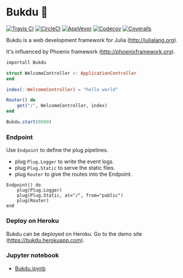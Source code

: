 # Bukdu 🌌

  [![Travis CI](https://api.travis-ci.org/wookay/Bukdu.jl.svg?branch=master)](https://travis-ci.org/wookay/Bukdu.jl)
  [![CircleCI](https://circleci.com/gh/wookay/Bukdu.jl.svg?style=svg)](https://circleci.com/gh/wookay/Bukdu.jl)
  [![AppVeyor](https://ci.appveyor.com/api/projects/status/v1af95637qm7j582?svg=true)](https://ci.appveyor.com/project/wookay/bukdu-jl)
  [![Codecov](https://codecov.io/gh/wookay/Bukdu.jl/branch/master/graph/badge.svg)](https://codecov.io/gh/wookay/Bukdu.jl)
  [![Coveralls](https://coveralls.io/repos/github/wookay/Bukdu.jl/badge.svg?branch=master)](https://coveralls.io/github/wookay/Bukdu.jl?branch=master)


Bukdu is a web development framework for Julia (http://julialang.org).

It's influenced by Phoenix framework (http://phoenixframework.org).

```julia
importall Bukdu

struct WelcomeController <: ApplicationController
end

index(::WelcomeController) = "hello world"

Router() do
    get("/", WelcomeController, index)
end

Bukdu.start(8080)
```


### Endpoint

Use `Endpoint` to define the plug pipelines.

* plug `Plug.Logger` to write the event logs.
* plug `Plug.Static` to serve the static files.
* plug `Router` to give the routes into the Endpoint.

```
Endpoint() do
    plug(Plug.Logger)
    plug(Plug.Static, at="/", from="public")
    plug(Router)
end
```


### Deploy on Heroku

Bukdu can be deployed on Heroku. Go to the demo site (https://bukdu.herokuapp.com).


### Jupyter notebook
* [Bukdu.ipynb](https://github.com/wookay/Bukdu.jl/blob/master/examples/jupyter/Bukdu.ipynb)
